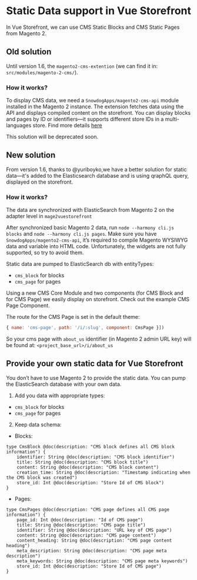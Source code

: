# Static Data support in Vue Storefront

In Vue Storefront, we can use CMS Static Blocks and CMS Static Pages from Magento 2.

## Old solution

Until version 1.6, the `magento2-cms-extention` (we can find it in: `src/modules/magento-2-cms/`).

### How it works?

To display CMS data, we need a `SnowdogApps/magento2-cms-api` module installed in the Magento 2 instance. The extension fetches data using the API and displays compiled content on the storefront. You can display blocks and pages by ID or identifiers—it supports different store IDs in a multi-languages store. Find more details [here](https://github.com/DivanteLtd/vue-storefront/tree/master/src/modules/magento-2-cms)

This solution will be deprecated soon.

## New solution

From version 1.6, thanks to @yuriboyko,we have a better solution for static data—it's added to the Elasticsearch database and is using qraphQL query, displayed on the storefront.

### How it works?

The data are synchronized with ElasticSearch from Magento 2 on the adapter level in `mage2vuestorefront`

After synchronized basic Magento 2 data, run `node --harmony cli.js blocks` and `node --harmony cli.js pages`. Make sure you have `SnowdogApps/magento2-cms-api`, it’s required to compile Magento WYSIWYG data and variable into HTML code. Unfortunately, the widgets are not fully supported, so try to avoid them.

Static data are pumped to ElasticSearch db with entityTypes:

- `cms_block` for blocks
- `cms_page` for pages

Using a new CMS Core Module and two components (for CMS Block and for CMS Page) we easily display on storefront. Check out the example CMS Page Component.

The route for the CMS Page is set in the default theme:

```js
{ name: 'cms-page', path: '/i/:slug', component: CmsPage }])
```

So your cms page with `about_us` identifier (in Magento 2 admin URL key) will be found at: `<project_base_url>/i/about_us`

## Provide your own static data for Vue Storefront

You don’t have to use Magento 2 to provide the static data. You can pump the ElasticSearch database with your own data.

1. Add you data with appropriate types:
- `cms_block` for blocks
- `cms_page` for pages

2. Keep data schema:
- Blocks:
```
type CmsBlock @doc(description: "CMS block defines all CMS block information") {
    identifier: String @doc(description: "CMS block identifier")
    title: String @doc(description: "CMS block title")
    content: String @doc(description: "CMS block content")
    creation_time: String @doc(description: "Timestamp indicating when the CMS block was created")
    store_id: Int @doc(description: "Store Id of CMS block")
}
```
- Pages:
```
type CmsPages @doc(description: "CMS page defines all CMS page information") {
    page_id: Int @doc(description: "Id of CMS page")
    title: String @doc(description: "CMS page title")
    identifier: String @doc(description: "URL key of CMS page")
    content: String @doc(description: "CMS page content")
    content_heading: String @doc(description: "CMS page content heading")
    meta_description: String @doc(description: "CMS page meta description")
    meta_keywords: String @doc(description: "CMS page meta keywords")
    store_id: Int @doc(description: "Store Id of CMS page")
}
```

